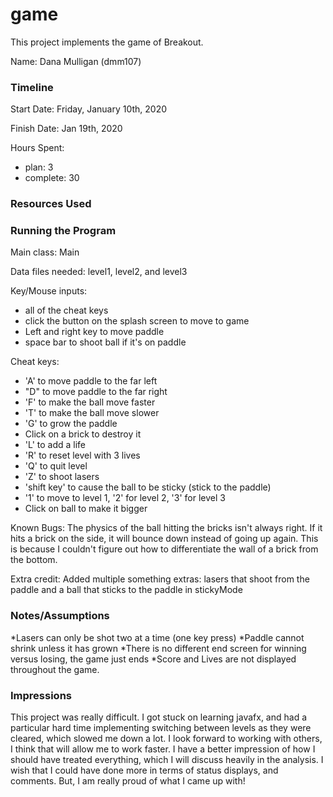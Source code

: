 game
====

This project implements the game of Breakout.

Name: Dana Mulligan (dmm107)

### Timeline

Start Date: Friday, January 10th, 2020

Finish Date: Jan 19th, 2020

Hours Spent: 
- plan: 3 
- complete: 30

### Resources Used


### Running the Program

Main class: Main

Data files needed: level1, level2, and level3

Key/Mouse inputs:
* all of the cheat keys
* click the button on the splash screen to move to game
* Left and right key to move paddle
* space bar to shoot ball if it's on paddle

Cheat keys:
* 'A' to move paddle to the far left
* "D" to move paddle to the far right
* 'F' to make the ball move faster
* 'T' to make the ball move slower
* 'G' to grow the paddle
* Click on a brick to destroy it
* 'L' to add a life
* 'R' to reset level with 3 lives
* 'Q' to quit level
* 'Z' to shoot lasers
* 'shift key' to cause the ball to be sticky (stick to the paddle)
* '1' to move to level 1, '2' for level 2, '3' for level 3
* Click on ball to make it bigger

Known Bugs:
The physics of the ball hitting the bricks isn't always right. If it hits a brick on the side,
it will bounce down instead of going up again. This is because I couldn't figure out how to 
differentiate the wall of a brick from the bottom.

Extra credit:
Added multiple something extras:
    lasers that shoot from the paddle and a ball that sticks to the paddle in stickyMode

### Notes/Assumptions
*Lasers can only be shot two at a time (one key press)
*Paddle cannot shrink unless it has grown
*There is no different end screen for winning versus losing, the game just ends
*Score and Lives are not displayed throughout the game.

### Impressions
This project was really difficult. I got stuck on learning javafx, and had a particular hard
time implementing switching between levels as they were cleared, which slowed me down a lot.
I look forward to working with others, I think that will allow me to work faster. I have a better
impression of how I should have treated everything, which I will discuss heavily in the analysis.
I wish that I could have done more in terms of status displays, and comments. But, I am really proud
of what I came up with!

